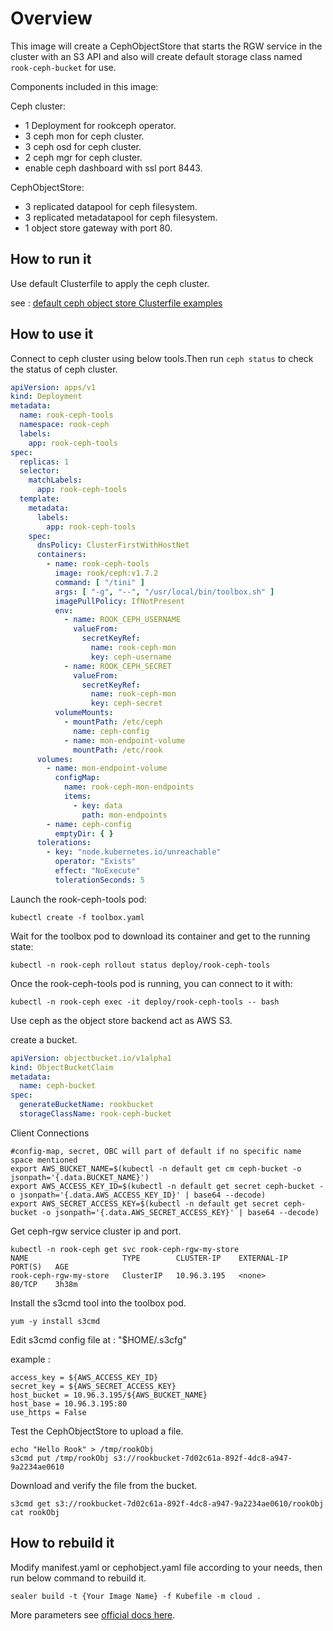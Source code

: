 # Overview

This image will create a CephObjectStore that starts the RGW service in the cluster with an S3 API and also will create
default storage class named `rook-ceph-bucket` for use.

Components included in this image:

Ceph cluster:

* 1 Deployment for rookceph operator.
* 3 ceph mon for ceph cluster.
* 3 ceph osd for ceph cluster.
* 2 ceph mgr for ceph cluster.
* enable ceph dashboard with ssl port 8443.

CephObjectStore:

* 3 replicated datapool for ceph filesystem.
* 3 replicated metadatapool for ceph filesystem.
* 1 object store gateway with port 80.

## How to run it

Use default Clusterfile to apply the ceph cluster.

see : [default ceph object store Clusterfile examples](../../../applications/rookceph/rookceph-object/examples/Clusterfile.yaml)

## How to use it

Connect to ceph cluster using below tools.Then run `ceph status` to check the status of ceph cluster.

```yaml
apiVersion: apps/v1
kind: Deployment
metadata:
  name: rook-ceph-tools
  namespace: rook-ceph
  labels:
    app: rook-ceph-tools
spec:
  replicas: 1
  selector:
    matchLabels:
      app: rook-ceph-tools
  template:
    metadata:
      labels:
        app: rook-ceph-tools
    spec:
      dnsPolicy: ClusterFirstWithHostNet
      containers:
        - name: rook-ceph-tools
          image: rook/ceph:v1.7.2
          command: [ "/tini" ]
          args: [ "-g", "--", "/usr/local/bin/toolbox.sh" ]
          imagePullPolicy: IfNotPresent
          env:
            - name: ROOK_CEPH_USERNAME
              valueFrom:
                secretKeyRef:
                  name: rook-ceph-mon
                  key: ceph-username
            - name: ROOK_CEPH_SECRET
              valueFrom:
                secretKeyRef:
                  name: rook-ceph-mon
                  key: ceph-secret
          volumeMounts:
            - mountPath: /etc/ceph
              name: ceph-config
            - name: mon-endpoint-volume
              mountPath: /etc/rook
      volumes:
        - name: mon-endpoint-volume
          configMap:
            name: rook-ceph-mon-endpoints
            items:
              - key: data
                path: mon-endpoints
        - name: ceph-config
          emptyDir: { }
      tolerations:
        - key: "node.kubernetes.io/unreachable"
          operator: "Exists"
          effect: "NoExecute"
          tolerationSeconds: 5

```

Launch the rook-ceph-tools pod:

`kubectl create -f toolbox.yaml`

Wait for the toolbox pod to download its container and get to the running state:

`kubectl -n rook-ceph rollout status deploy/rook-ceph-tools`

Once the rook-ceph-tools pod is running, you can connect to it with:

`kubectl -n rook-ceph exec -it deploy/rook-ceph-tools -- bash`

Use ceph as the object store backend act as AWS S3.

create a bucket.

```yaml
apiVersion: objectbucket.io/v1alpha1
kind: ObjectBucketClaim
metadata:
  name: ceph-bucket
spec:
  generateBucketName: rookbucket
  storageClassName: rook-ceph-bucket
```

Client Connections

```shell
#config-map, secret, OBC will part of default if no specific name space mentioned
export AWS_BUCKET_NAME=$(kubectl -n default get cm ceph-bucket -o jsonpath='{.data.BUCKET_NAME}')
export AWS_ACCESS_KEY_ID=$(kubectl -n default get secret ceph-bucket -o jsonpath='{.data.AWS_ACCESS_KEY_ID}' | base64 --decode)
export AWS_SECRET_ACCESS_KEY=$(kubectl -n default get secret ceph-bucket -o jsonpath='{.data.AWS_SECRET_ACCESS_KEY}' | base64 --decode)
```

Get ceph-rgw service cluster ip and port.

```shell
kubectl -n rook-ceph get svc rook-ceph-rgw-my-store
NAME                     TYPE        CLUSTER-IP    EXTERNAL-IP   PORT(S)   AGE
rook-ceph-rgw-my-store   ClusterIP   10.96.3.195   <none>        80/TCP    3h38m
```

Install the s3cmd tool into the toolbox pod.

`yum -y install s3cmd`

Edit s3cmd config file at : "$HOME/.s3cfg"

example :

```shell
access_key = ${AWS_ACCESS_KEY_ID}
secret_key = ${AWS_SECRET_ACCESS_KEY}
host_bucket = 10.96.3.195/${AWS_BUCKET_NAME}
host_base = 10.96.3.195:80
use_https = False
```

Test the CephObjectStore to upload a file.

```shell
echo "Hello Rook" > /tmp/rookObj
s3cmd put /tmp/rookObj s3://rookbucket-7d02c61a-892f-4dc8-a947-9a2234ae0610
```

Download and verify the file from the bucket.

```shell
s3cmd get s3://rookbucket-7d02c61a-892f-4dc8-a947-9a2234ae0610/rookObj
cat rookObj
```

## How to rebuild it

Modify manifest.yaml or cephobject.yaml file according to your needs, then run below command to rebuild it.

```shell
sealer build -t {Your Image Name} -f Kubefile -m cloud .
```

More parameters see [official docs here](https://rook.io/docs/rook/v1.7/ceph-object.html).